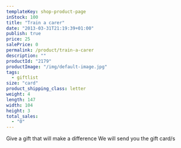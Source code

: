 ```yaml
---
templateKey: shop-product-page
inStock: 100
title: "Train a carer"
date: "2013-03-31T21:19:39+01:00"
publish: true
price: 25
salePrice: 0
permalink: /product/train-a-carer
description: ""
productId: "2179"
productImage: "/img/default-image.jpg"
tags:
  - giftlist
size: "card"
product_shipping_class: letter
weight: 4
length: 147
width: 104
height: 3
total_sales:
  - "0"
---
```


Give a gift that will make a difference We will send you the gift card/s
